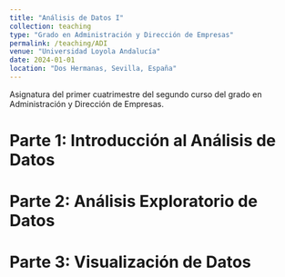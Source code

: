 ```yaml
---
title: "Análisis de Datos I"
collection: teaching
type: "Grado en Administración y Dirección de Empresas"
permalink: /teaching/ADI
venue: "Universidad Loyola Andalucía"
date: 2024-01-01
location: "Dos Hermanas, Sevilla, España"
---
```


Asignatura del primer cuatrimestre del segundo curso del grado en Administración y Dirección de Empresas.

Parte 1: Introducción al Análisis de Datos
======

Parte 2: Análisis Exploratorio de Datos
======

Parte 3: Visualización de Datos
======